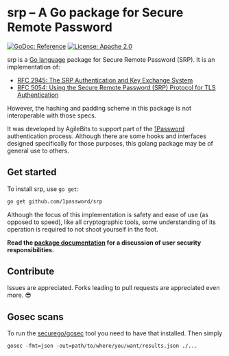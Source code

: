 # srp – A Go package for Secure Remote Password

[![GoDoc: Reference](https://godoc.org/github.com/1password/srp?status.svg)](https://godoc.org/github.com/agilebits/srp) [![License: Apache 2.0](https://img.shields.io/badge/license-Apache%202.0-blue.svg)](LICENSE)


srp is a [Go language](https://golang.org) package for Secure Remote Password (SRP). It is an implementation of:

* [RFC 2945: The SRP Authentication and Key Exchange System](https://tools.ietf.org/html/rfc2945)
* [RFC 5054: Using the Secure Remote Password (SRP) Protocol for TLS Authentication](https://tools.ietf.org/html/rfc5054)

However, the hashing and padding scheme in this package is not interoperable with those specs.

It was developed by AgileBits to support part of the [1Password](https://1password.com/) authentication process. Although there are some hooks and interfaces designed specifically for those purposes, this golang package may be of general use to others.

## Get started

To install srp, use `go get`:

```bash
go get github.com/1password/srp
```

Although the focus of this implementation is safety and ease of use (as opposed to speed), like all cryptographic tools, some understanding of its operation is required to not shoot yourself in the foot.

**Read the [package documentation](https://godoc.org/github.com/1password/srp) for a discussion of user security responsibilities.**

## Contribute

Issues are appreciated. Forks leading to pull requests are appreciated even more. 😎

## Gosec scans

To run the [securego/gosec](https://github.com/securego/gosec) tool you need to have that installed. Then simply

```
gosec -fmt=json -out=path/to/where/you/want/results.json ./...
```
